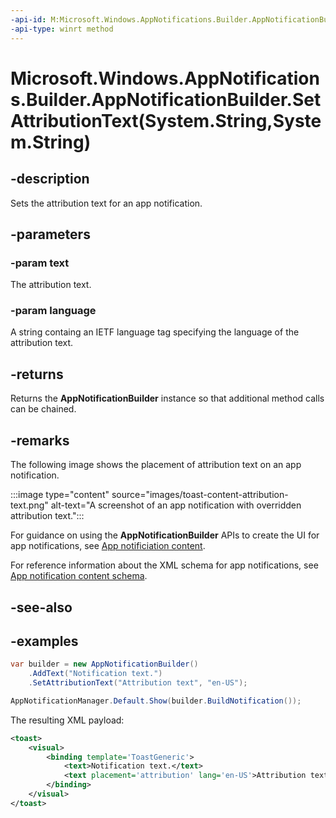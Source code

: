 ```yaml
---
-api-id: M:Microsoft.Windows.AppNotifications.Builder.AppNotificationBuilder.SetAttributionText(System.String,System.String)
-api-type: winrt method
---
```


# Microsoft.Windows.AppNotifications.Builder.AppNotificationBuilder.SetAttributionText(System.String,System.String)

<!--
public Microsoft.Windows.AppNotifications.Builder.AppNotificationBuilder SetAttributionText (string text, string language);
-->


## -description

Sets the attribution text for an app notification.

## -parameters

### -param text

The attribution text.

### -param language

A string containg an IETF language tag specifying the language of the attribution text.

## -returns

Returns the **AppNotificationBuilder** instance so that additional method calls can be chained.

## -remarks

The following image shows the placement of attribution text on an app notification.

:::image type="content" source="images/toast-content-attribution-text.png" alt-text="A screenshot of an app notification with overridden attribution text.":::

For guidance on using the **AppNotificationBuilder** APIs to create the UI for app notifications, see [App notificiation content](/windows/apps/design/shell/tiles-and-notifications/adaptive-interactive-toasts).

For reference information about the XML schema for app notifications, see [App notification content schema](/windows/apps/design/shell/tiles-and-notifications/toast-schema).

## -see-also

## -examples

```csharp
var builder = new AppNotificationBuilder()
    .AddText("Notification text.")
    .SetAttributionText("Attribution text", "en-US");

AppNotificationManager.Default.Show(builder.BuildNotification());
```

The resulting XML payload:

```xml
<toast>
    <visual>
        <binding template='ToastGeneric'>
            <text>Notification text.</text>
            <text placement='attribution' lang='en-US'>Attribution text</text>
        </binding>
    </visual>
</toast>
```
